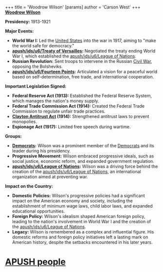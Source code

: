 +++
 title = 'Woodrow Wilson'
[params]
	author = 'Carson West'
+++
**[Woodrow Wilson](./../woodrow-wilson/)**

**Presidency:** 1913-1921

**Major Events:**

* **World War I:** Led the [United States](./../united-states/) into the war in 1917, aiming to "make the world safe for democracy."
* **[apush/ids/u6/Treaty of Versailles](./../apush/ids/u6/treaty-of-versailles/):** Negotiated the treaty ending World War I, which established the [apush/ids/u6/League of Nations](./../apush/ids/u6/league-of-nations/).
* **Russian Revolution:** Sent troops to intervene in the Russian [Civil War](./../civil-war/), opposing the Bolsheviks.
* **[apush/ids/u6/Fourteen Points](./../apush/ids/u6/fourteen-points/):** Articulated a vision for a peaceful world based on self-determination, free trade, and international cooperation.

**Important Legislation Signed:**

* **Federal Reserve Act (1913):** Established the Federal Reserve System, which manages the nation's money supply.
* **Federal Trade Commission Act (1914):** Created the Federal Trade Commission to regulate unfair trade practices.
* **[Clayton Antitrust Act](./../clayton-antitrust-act/) (1914):** Strengthened antitrust laws to prevent monopolies.
* **Espionage Act (1917):** Limited free speech during wartime.

**Groups:**

* **[Democrats](./../democrats/):** Wilson was a prominent member of the [Democrats](./../democrats/) and its leader during his presidency.
* **Progressive Movement:** Wilson embraced progressive ideals, such as social justice, economic reform, and expanded government regulation.
* **[apush/ids/u6/League of Nations](./../apush/ids/u6/league-of-nations/):** Wilson was a driving force behind the creation of the [apush/ids/u6/League of Nations](./../apush/ids/u6/league-of-nations/), an international organization aimed at preventing war.

**Impact on the Country:**

* **Domestic Policies:** Wilson's progressive policies had a significant impact on the American economy and society, including the establishment of minimum wage laws, child labor laws, and expanded educational opportunities.
* **Foreign Policy:** Wilson's idealism shaped American foreign policy, leading to the nation's involvement in World War I and the creation of the [apush/ids/u6/League of Nations](./../apush/ids/u6/league-of-nations/).
* **Legacy:** Wilson is remembered as a complex and influential figure. His domestic reforms and foreign policy initiatives left a lasting mark on American history, despite the setbacks encountered in his later years.
# [APUSH people](./../apush-people/)